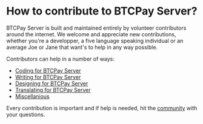 # How to contribute to BTCPay Server?

BTCPay Server is built and maintained entirely by volunteer contributors around the internet.
We welcome and appreciate new contributions, whether you're a developper, a five language speaking individual or an average Joe or Jane that want's to help in any way possible.


Contributors can help in a number of ways:
* [Coding for BTCPay Server](../Contribute/ContributeDev/README.md)
* [Writing for BTCPay Server](../Contribute/ContributeWrite/README.md)
* [Designing for BTCPay Server](ContributeDesign.md)
* [Translating for BTCPay Server](ContributeTranslate.md)
* [Miscellanious](ContributeMisc.md)

Every contribution is important and if help is needed, hit the [community](../Community.md) with your questions.
